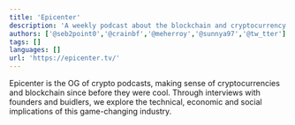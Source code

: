 ```yaml
---
title: 'Epicenter'
description: 'A weekly podcast about the blockchain and cryptocurrency industy.'
authors: ['@seb2point0','@crainbf','@meherroy','@sunnya97','@tw_tter']
tags: []
languages: []
url: 'https://epicenter.tv/'
---
```


Epicenter is the OG of crypto podcasts, making sense of cryptocurrencies and blockchain since before they were cool. Through interviews with founders and buidlers, we explore the technical, economic and social implications of this game-changing industry.